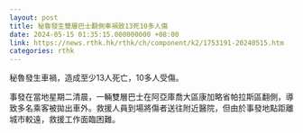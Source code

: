 ```yaml
---
layout: post
title: 秘魯發生雙層巴士翻側車禍致13死10多人傷
date: 2024-05-15 01:35:15.000000000 +08:00
link: https://news.rthk.hk/rthk/ch/component/k2/1753191-20240515.htm
categories: rthk
---
```


秘魯發生車禍，造成至少13人死亡，10多人受傷。

事發在當地星期二清晨，一輛雙層巴士在阿亞庫喬大區康加略省帕拉斯區翻側，導致多名乘客被拋出車外。救援人員到場將傷者送往附近醫院，但由於事發地點距離城市較遠，救援工作面臨困難。
